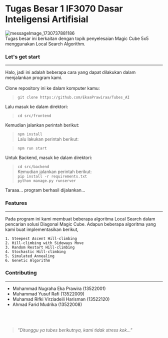# Tugas Besar 1 IF3070 Dasar Inteligensi Artifisial

![messageImage_1730737881186](https://github.com/user-attachments/assets/f77f85e1-cd7a-48c8-a9b0-4404c04177bc)
<br>
Tugas besar ini berkaitan dengan topik penyelesaian Magic Cube 5x5 menggunakan Local Search Algorithm.<br>

### Let's get start

---

Halo, jadi ini adalah beberapa cara yang dapat dilakukan dalam menjalankan program kami.
<br>
<br>
Clone repository ini ke dalam komputer kamu: <br>

> `git clone https://github.com/EkaaPrawiraa/Tubes_AI`

Lalu masuk ke dalam direktori:<br>

> `cd src/frontend`

Kemudian jalankan perintah berikut: <br>

> `npm install` <br>
Lalu lakukan perintah berikut: <br>

> `npm run start` <br>

Untuk Backend, masuk ke dalam direktori: <br>

> `cd src/backend` <br>
Kemudian jalankan perintah berikut: <br>
> `pip install -r requirements.txt` <br>
> `python manage.py runserver` <br>

Taraaa... program berhasil dijalankan...

### Features

---

Pada program ini kami membuat beberapa algoritma Local Search dalam pencarian solusi Diagonal Magic Cube. Adapun beberapa algoritma yang kami buat implementasikan berikut,
<br>

    1. Steepest Ascent Hill-climbing
    2. Hill-climbing with Sideways Move
    3. Random Restart Hill-climbing
    4. Stochastic Hill-climbing
    5. Simulated Annealing
    6. Genetic Algorithm

### Contributing

---

- Mohammad Nugraha Eka Prawira (13522001)
- Muhammad Yusuf Rafi (13522009)
- Muhamad Rifki Virziadeili Harisman (13522120)
- Ahmad Farid Mudrika (13522008)
  <br>
  <br>
  <br>
  <br>


> _"Ditunggu ya tubes berikutnya, kami tidak stress kok..."_
